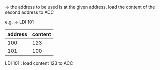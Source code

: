 -> the address to be used is at the given address, load the content of the second address to ACC

e.g.
-> LDI 101

| address | content |
| --- | --- |
| 100 | 123 |
| 101 | 100 |

LDI 101 : load content 123 to ACC